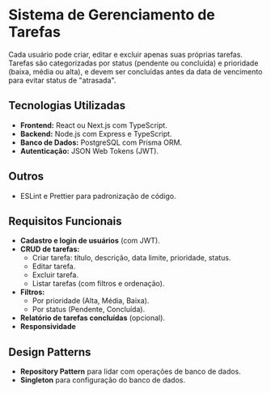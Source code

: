 # Sistema de Gerenciamento de Tarefas

Cada usuário pode criar, editar e excluir apenas suas próprias tarefas. Tarefas são categorizadas por status (pendente ou concluída) e prioridade (baixa, média ou alta), e devem ser concluídas antes da data de vencimento para evitar status de "atrasada".

## Tecnologias Utilizadas

- **Frontend:** React ou Next.js com TypeScript.
- **Backend:** Node.js com Express e TypeScript.
- **Banco de Dados:** PostgreSQL com Prisma ORM.
- **Autenticação:** JSON Web Tokens (JWT).

## Outros

- ESLint e Prettier para padronização de código.

## Requisitos Funcionais

- **Cadastro e login de usuários** (com JWT).
- **CRUD de tarefas:**
  - Criar tarefa: título, descrição, data limite, prioridade, status.
  - Editar tarefa.
  - Excluir tarefa.
  - Listar tarefas (com filtros e ordenação).
- **Filtros:**
  - Por prioridade (Alta, Média, Baixa).
  - Por status (Pendente, Concluída).
- **Relatório de tarefas concluídas** (opcional).
- **Responsividade**

## Design Patterns

- **Repository Pattern** para lidar com operações de banco de dados.
- **Singleton** para configuração do banco de dados.
